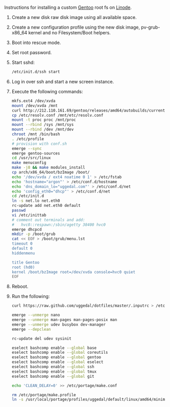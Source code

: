 Instructions for installing a custom [Gentoo][] root fs on
[Linode][].

1. Create a new disk raw disk image using all available space.
2. Create a new configuration profile using the new disk image,
   pv-grub-x86_64 kernel and no Filesystem/Boot helpers.
3. Boot into rescue mode.
4. Set root password.
5. Start sshd:

    ```sh
    /etc/init.d/ssh start
    ```
6. Log in over ssh and start a new screen instance.
7. Execute the following commands:

    ```sh
    mkfs.ext4 /dev/xvda
    mount /dev/xvda /mnt
    curl http://212.110.161.69/gentoo/releases/amd64/autobuilds/current-stage3-amd64-nomultilib/stage3-amd64-nomultilib-20131226.tar.bz2 | tar xjp -C /mnt
    cp /etc/resolv.conf /mnt/etc/resolv.conf
    mount -t proc proc /mnt/proc
    mount --rbind /sys /mnt/sys
    mount --rbind /dev /mnt/dev
    chroot /mnt /bin/bash
    . /etc/profile
    # provision with conf.sh
    emerge --sync
    emerge gentoo-sources
    cd /usr/src/linux
    make menuconfig
    make -j8 && make modules_install
    cp arch/x86_64/boot/bzImage /boot/
    echo '/dev/xvda / ext4 noatime 0 1' > /etc/fstab
    echo 'hostname="argon"' > /etc/conf.d/hostname
    echo 'dns_domain_lo="uggedal.com"' > /etc/conf.d/net
    echo 'config_eth0="dhcp"' > /etc/conf.d/net
    cd /etc/init.d
    ln -s net.lo net.eth0
    rc-update add net.eth0 default
    passwd
    vi /etc/inittab
    # comment out terminals and add:
    #   hvc0::respawn:/sbin/agetty 38400 hvc0
    emerge dhcpcd
    mkdir -p /boot/grub
    cat << EOF > /boot/grub/menu.lst
    timeout 0
    default 0
    hiddenmenu

    title Gentoo
    root (hd0)
    kernel /boot/bzImage root=/dev/xvda console=hvc0 quiet
    EOF
    ```
8. Reboot.
9. Run the following:

    ```sh
    curl https://raw.github.com/uggedal/dotfiles/master/.inputrc > /etc/inputrc

    emerge --unmerge nano
    emerge --unmerge man-pages man-pages-posix man
    emerge --unmerge udev busybox dev-manager
    emerge --depclean

    rc-update del udev sysinit

    eselect bashcomp enable --global base
    eselect bashcomp enable --global coreutils
    eselect bashcomp enable --global gentoo
    eselect bashcomp enable --global eselect
    eselect bashcomp enable --global ssh
    eselect bashcomp enable --global tmux
    eselect bashcomp enable --global git

    echo 'CLEAN_DELAY=0' >> /etc/portage/make.conf

    rm /etc/portage/make.profile
    ln -s /usr/local/portage/profiles/uggedal/default/linux/amd64/minimal /etc/portage/make.profile
    ```

[gentoo]: http://gentoo.org/
[Linode]: https://www.linode.com/
